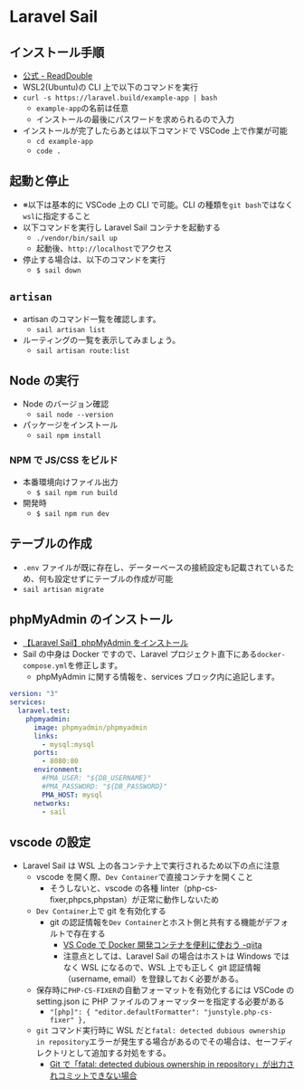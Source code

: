 # Laravel Sail

## インストール手順

- [公式 - ReadDouble](https://readouble.com/laravel/9.x/ja/installation.html#:~:text=%E3%81%A6%E3%81%8F%E3%81%A0%E3%81%95%E3%81%84%E3%80%82-,Windows%E3%81%A7%E5%A7%8B%E3%82%81%E3%82%8B,-Windows%E3%83%9E%E3%82%B7%E3%83%B3%E3%81%AB)
- WSL2(Ubuntu)の CLI 上で以下のコマンドを実行
- `curl -s https://laravel.build/example-app | bash`
  - `example-app`の名前は任意
  - インストールの最後にパスワードを求められるので入力
- インストールが完了したらあとは以下コマンドで VSCode 上で作業が可能
  - `cd example-app`
  - `code .`

## 起動と停止

- ※以下は基本的に VSCode 上の CLI で可能。CLI の種類を`git bash`ではなく`wsl`に指定すること
- 以下コマンドを実行し Laravel Sail コンテナを起動する
  - `./vendor/bin/sail up`
  - 起動後、`http://localhost`でアクセス
- 停止する場合は、以下のコマンドを実行
  - `$ sail down`

## `artisan`

- artisan のコマンド一覧を確認します。
  - `sail artisan list`
- ルーティングの一覧を表示してみましょう。
  - `sail artisan route:list`

## Node の実行

- Node のバージョン確認
  - `sail node --version`
- パッケージをインストール
  - `sail npm install`

### NPM で JS/CSS をビルド

- 本番環境向けファイル出力
  - `$ sail npm run build`
- 開発時
  - `$ sail npm run dev`

## テーブルの作成

- `.env` ファイルが既に存在し、データーベースの接続設定も記載されているため、何も設定せずにテーブルの作成が可能
- `sail artisan migrate`

## phpMyAdmin のインストール

- [【Laravel Sail】phpMyAdmin をインストール](https://chigusa-web.com/blog/laravel-sail-phpmyadmin/)
- Sail の中身は Docker ですので、Laravel プロジェクト直下にある`docker-compose.yml`を修正します。
  - phpMyAdmin に関する情報を、services ブロック内に追記します。

```yml
version: "3"
services:
  laravel.test:
    phpmyadmin:
      image: phpmyadmin/phpmyadmin
      links:
        - mysql:mysql
      ports:
        - 8080:80
      environment:
        #PMA_USER: "${DB_USERNAME}"
        #PMA_PASSWORD: "${DB_PASSWORD}"
        PMA_HOST: mysql
      networks:
        - sail
```

## vscode の設定

- Laravel Sail は WSL 上の各コンテナ上で実行されるため以下の点に注意
  - vscode を開く際、`Dev Container`で直接コンテナを開くこと
    - そうしないと、vscode の各種 linter（php-cs-fixer,phpcs,phpstan）が正常に動作しないため
  - `Dev Container`上で git を有効化する
    - git の認証情報を`Dev Container`とホスト側と共有する機能がデフォルトで存在する
      - [VS Code で Docker 開発コンテナを便利に使おう -qiita](https://qiita.com/Yuki_Oshima/items/d3b52c553387685460b0#git-1)
      - 注意点としては、Laravel Sail の場合はホストは Windows ではなく WSL になるので、WSL 上でも正しく git 認証情報（username, email）を登録しておく必要がある。
  - 保存時に`PHP-CS-FIXER`の自動フォーマットを有効化するには VSCode の setting.json に PHP ファイルのフォーマッターを指定する必要がある
    - `"[php]": { "editor.defaultFormatter": "junstyle.php-cs-fixer" },`
  - `git` コマンド実行時に WSL だと`fatal: detected dubious ownership in repository`エラーが発生する場合があるのでその場合は、セーフディレクトリとして追加する対処をする。
    - [Git で「fatal: detected dubious ownership in repository」が出力されコミットできない場合](https://chigusa-web.com/blog/git-fatal-error/)
